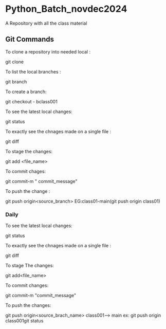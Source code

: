 # Python_Batch_novdec2024

A Repository with all the class material

## Git Commands

To clone a repository into needed local :

  git clone

To list the local branches :

  git branch

To create a branch:

  git checkout - bclass001

To see the latest local changes:

  git status

To exactly see the chnages made on a single file :

  git diff

To stage the changes:

  git add <file_name>

To commit chages:

  git commit-m " commit_message"

To push the change :

  git push origin<source_branch> EG:class01-main(git push origin class01)

### Daily

To see the latest local changes:

  git status

To exactly see the chnages made on a single file :

  git diff

To stage The changes:

  git add<file_name>

To commit changes:

  git commit-m "commit_message"

To push the changes:

  git push origin<source_brach_name> class001--> main ex: git push origin class001git status